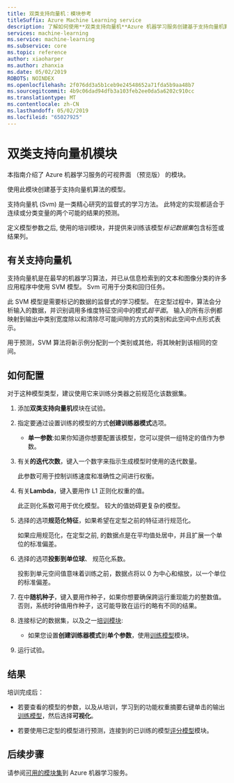 ```yaml
---
title: 双类支持向量机：模块参考
titleSuffix: Azure Machine Learning service
description: 了解如何使用**双类支持向量机**Azure 机器学习服务创建基于支持向量机算法的模型中的模块。
services: machine-learning
ms.service: machine-learning
ms.subservice: core
ms.topic: reference
author: xiaoharper
ms.author: zhanxia
ms.date: 05/02/2019
ROBOTS: NOINDEX
ms.openlocfilehash: 2f076dd3a5b1ceb9e24548652a71fda5b9aa48b7
ms.sourcegitcommit: 4b9c06dad94dfb3a103feb2ee0da5a6202c910cc
ms.translationtype: MT
ms.contentlocale: zh-CN
ms.lasthandoff: 05/02/2019
ms.locfileid: "65027925"
---
```

# <a name="two-class-support-vector-machine-module"></a>双类支持向量机模块

本指南介绍了 Azure 机器学习服务的可视界面 （预览版） 的模块。

使用此模块创建基于支持向量机算法的模型。 

支持向量机 (Svm) 是一类精心研究的监督式的学习方法。 此特定的实现都适合于连续或分类变量的两个可能的结果的预测。

定义模型参数之后, 使用的培训模块，并提供来训练该模型*标记数据集*包含标签或结果列。

## <a name="about-support-vector-machines"></a>有关支持向量机

支持向量机是在最早的机器学习算法，并已从信息检索到的文本和图像分类的许多应用程序中使用 SVM 模型。 Svm 可用于分类和回归任务。

此 SVM 模型是需要标记的数据的监督式的学习模型。 在定型过程中，算法会分析输入的数据，并识别调用多维度特征空间中的模式*超平面*。  输入的所有示例都映射到输出中类别宽度除以和清除尽可能间隙的方式的类别和此空间中点形式表示。

用于预测，SVM 算法将新示例分配到一个类别或其他，将其映射到该相同的空间。 

## <a name="how-to-configure"></a>如何配置 

对于这种模型类型，建议使用它来训练分类器之前规范化该数据集。
  
1.  添加**双类支持向量机**模块在试验。  
  
2.  指定要通过设置训练的模型的方式**创建训练器模式**选项。  
  
    -   **单一参数**:如果你知道你想要配置该模型，您可以提供一组特定的值作为参数。  

3.  有关**的迭代次数**，键入一个数字来指示生成模型时使用的迭代数量。  
  
     此参数可用于控制训练速度和准确性之间进行权衡。  
  
4.  有关**Lambda**，键入要用作 L1 正则化权重的值。  
  
     此正则化系数可用于优化模型。 较大的值妨碍更复杂的模型。  
  
5.  选择的选项**规范化特征**，如果希望在定型之前的特征进行规范化。
  
     如果应用规范化，在定型之前, 的数据点是在平均值处居中，并且扩展一个单位的标准偏差。
  
6.  选择的选项**投影到单位球**、 规范化系数。
  
     投影到单元空间值意味着训练之前，数据点将以 0 为中心和缩放，以一个单位的标准偏差。
  
7.  在中**随机种子**，键入要用作种子，如果你想要确保跨运行重现能力的整数值。  否则，系统时钟值用作种子，这可能导致在运行的略有不同的结果。
  
9. 连接标记的数据集，以及之一[培训模块](module-reference.md):
  
    -   如果您设置**创建训练器模式**到**单个参数**，使用[训练模型](train-model.md)模块。
  

10. 运行试验。

## <a name="results"></a>结果

培训完成后：

+ 若要查看的模型的参数，以及从培训，学习到的功能权重摘要右键单击的输出[训练模型](./train-model.md)，然后选择**可视化**。

+ 若要使用已定型的模型进行预测，连接到的已训练的模型[评分模型](score-model.md)模块。


## <a name="next-steps"></a>后续步骤

请参阅[可用的模块集](module-reference.md)到 Azure 机器学习服务。 